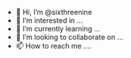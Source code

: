 - 👋 Hi, I’m @sixthreenine
- 👀 I’m interested in ...
- 🌱 I’m currently learning ...
- 💞️ I’m looking to collaborate on ...
- 📫 How to reach me ....

<!---
sixthreenine/sixthreenine is a ✨ special ✨ repository because its `README.md` (this file) appears on your GitHub profile.
You can click the Preview link to take a look at your changes.
--->

